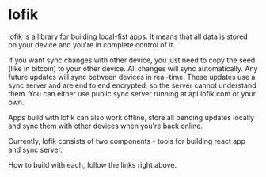 # lofik

lofik is a library for building local-fist apps. It means that all data is stored on your device and you're in complete control of it.

If you want sync changes with other device, you just need to copy the seed (like in bitcoin) to your other device. All changes will sync automatically. Any future updates will sync between devices in real-time. These updates use a sync server and are end to end encrypted, so the server cannot understand them. You can either use public sync server running at api.lofik.com or your own.

Apps build with lofik can also work offline, store all pending updates locally and sync them with other devices when you're back online.

Currently, lofik consists of two components - tools for building react app and sync server.

How to build with each, follow the links right above.
